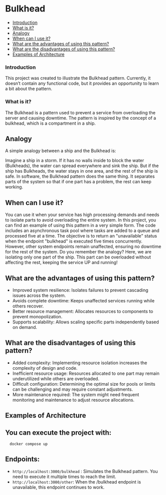 # Bulkhead

* [Introduction](#introduction)
* [What is it?](#what-is-it)
* [Analogy](#analogy)
* [When can I use it?](#when-can-i-use-it)
* [What are the advantages of using this pattern?](#what-are-the-advantages-of-using-this-pattern)
* [What are the disadvantages of using this pattern?](#what-are-the-disadvantages-of-using-this-pattern)
* [Examples of Architecture](#examples-of-architecture)

### Introduction

This project was created to illustrate the Bulkhead pattern. Currently, it doesn’t contain any functional code, but it provides an opportunity to learn a bit about the pattern.

### What is it?

The Bulkhead is a pattern used to prevent a service from overloading the server and causing downtime. The pattern is inspired by the concept of a bulkhead, which is a compartment in a ship.

## Analogy

A simple analogy between a ship and the Bulkhead is:

Imagine a ship in a storm. If it has no walls inside to block the water (Bulkheads), the water can spread everywhere and sink the ship. But if the ship has Bulkheads, the water stays in one area, and the rest of the ship is safe. In software, the Bulkhead pattern does the same thing. It separates parts of the system so that if one part has a problem, the rest can keep working.

## When can I use it?

You can use it when your service has high processing demands and needs to isolate parts to avoid overloading the entire system. In this project, you can find an example of using this pattern in a very simple form. The code includes an asynchronous task pool where tasks are added to a queue and processed five at a time. The objective is to return an "unavailable" status when the endpoint "bulkhead" is executed five times concurrently. However, other system endpoints remain unaffected, ensuring no downtime for the rest of the system. Do you remember the analogy? Here, we are isolating only one part of the ship. This part can be overloaded without affecting the rest, keeping the service UP and running!

## What are the advantages of using this pattern?

- Improved system resilience: Isolates failures to prevent cascading issues across the system.
- Avoids complete downtime: Keeps unaffected services running while others recover.
- Better resource management: Allocates resources to components to prevent monopolization.
- Supports scalability: Allows scaling specific parts independently based on demand.

## What are the disadvantages of using this pattern?

- Added complexity: Implementing resource isolation increases the complexity of design and code.
- Inefficient resource usage: Resources allocated to one part may remain underutilized while others are overloaded.
- Difficult configuration: Determining the optimal size for pools or limits can be challenging and may require constant adjustments.
- More maintenance required: The system might need frequent monitoring and maintenance to adjust resource allocations.

## Examples of Architecture





## You can execute the project with:

```shell
  docker compose up
```

## Endpoints:

- `http://localhost:3000/bulkhead` :  Simulates the Bulkhead pattern. You need to execute it multiple times to reach the limit.
- `http://localhost:3000/other`: When the /bulkhead endpoint is unavailable, this endpoint continues to work.
